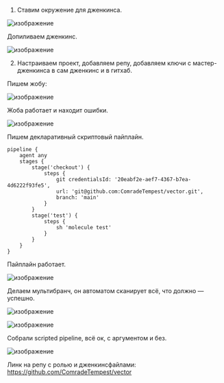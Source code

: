 1. Ставим окружение для дженкинса.

![изображение](https://user-images.githubusercontent.com/98019531/190084585-fa765b7f-9f87-4e6e-a6f0-ca6b1864bf2d.png)

Допиливаем дженкинс.

![изображение](https://user-images.githubusercontent.com/98019531/190084705-c2ee1a98-1455-4f96-8370-31b108ce6b71.png)

2. Настраиваем проект, добавляем репу, добавляем ключи с мастер-дженкинса в сам дженкинс и в гитхаб.

Пишем жобу:

![изображение](https://user-images.githubusercontent.com/98019531/190091956-56c7a1bd-2ad1-4534-b54d-57a580fdc0e3.png)

Жоба работает и находит ошибки.

![изображение](https://user-images.githubusercontent.com/98019531/190148883-4c7800b1-b467-4a75-81d4-c727c659e1fa.png)

Пишем декларативный скриптовый пайплайн.

```
pipeline {
    agent any
    stages {
        stage('checkout') {
            steps {
                git credentialsId: '20eabf2e-aef7-4367-b7ea-4d6222f93fe5', 
                url: 'git@github.com:ComradeTempest/vector.git',
                branch: 'main'
            }
        }
        stage('test') {
            steps {
                sh 'molecule test'
            }
        }
    }
}
```

Пайплайн работает.

![изображение](https://user-images.githubusercontent.com/98019531/190149392-2ad89750-d2be-499a-9b3a-799169168a76.png)

Делаем мультибранч, он автоматом сканирует всё, что должно — успешно.

![изображение](https://user-images.githubusercontent.com/98019531/190153775-736a9690-3963-4423-bc9d-a086bdade004.png)

![изображение](https://user-images.githubusercontent.com/98019531/190154002-b8ca3948-8f58-407a-b53d-af0679269f14.png)

Собрали scripted pipeline, всё ок, с аргументом и без.

![изображение](https://user-images.githubusercontent.com/98019531/190204886-334e0daf-69f5-4b68-a701-de5cc610351b.png)


Линк на репу с ролью и дженкинсфайлами: https://github.com/ComradeTempest/vector
